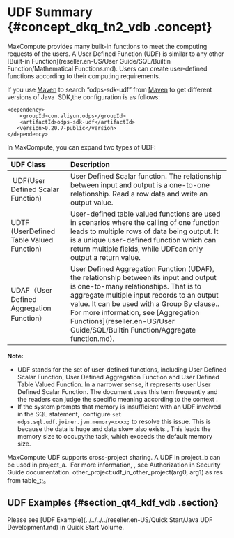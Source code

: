 # UDF Summary {#concept_dkq_tn2_vdb .concept}

MaxCompute provides many built-in functions to meet the computing requests of the users. A User Defined Function \(UDF\) is similar to any other [Built-in Function](reseller.en-US/User Guide/SQL/Builtin Function/Mathematical Functions.md). Users can create user-defined functions according to their computing requirements.

If you use [Maven](http://search.maven.org/) to search “odps-sdk-udf” from [Maven](http://search.maven.org/) to get different versions of Java  SDK,the configuration is as follows:

```
<dependency>
    <groupId>com.aliyun.odps</groupId>
    <artifactId>odps-sdk-udf</artifactId>
   <version>0.20.7-public</version>
</dependency>
```

In MaxCompute, you can expand two types of UDF:

|UDF Class|Description|
|:--------|:----------|
| UDF\(User Defined Scalar Function\)|User Defined Scalar function. The relationship between input and output is a one-to-one relationship. Read a row data and write an output value.|
|UDTF \(UserDefined Table Valued Function\)|User-defined table valued functions are used in scenarios where the calling of one function leads to multiple rows of data being output. It is a unique user-defined function which can return multiple fields, while UDFcan only output a return value.|
|UDAF（User Defined Aggregation Function）|User Defined Aggregation Function \(UDAF\), the relationship between its input and output is one-to-many relationships. That is to aggregate multiple input records to an output value. It can be used with a Group By clause..  For more information, see [Aggregation Functions](reseller.en-US/User Guide/SQL/Builtin Function/Aggregate function.md).|

**Note:** 

-   UDF stands for the set of user-defined functions, including User Defined Scalar Function, User Defined Aggregation Function and User Defined Table Valued Function. In a narrower sense, it represents user User Defined Scalar Function. The document uses this term frequently and the readers can judge the specific meaning according to the context .
-   If the system prompts that memory is insufficient with an UDF involved in the SQL statement,  configure `set  odps.sql.udf.joiner.jvm.memory=xxxx;` to resolve this issue. This is because the data is huge and data skew also exists., This leads the memory size to occupythe task, which exceeds the default memory size.

MaxCompute UDF supports cross-project sharing. A UDF in project\_b can be used in project\_a.  For more information, , see Authorization in Security Guide documentation. other\_project:udf\_in\_other\_project\(arg0, arg1\) as res from table\_t;。

## UDF Examples {#section_qt4_kdf_vdb .section}

Please see [UDF Example](../../../../reseller.en-US/Quick Start/Java UDF Development.md) in Quick Start Volume.

